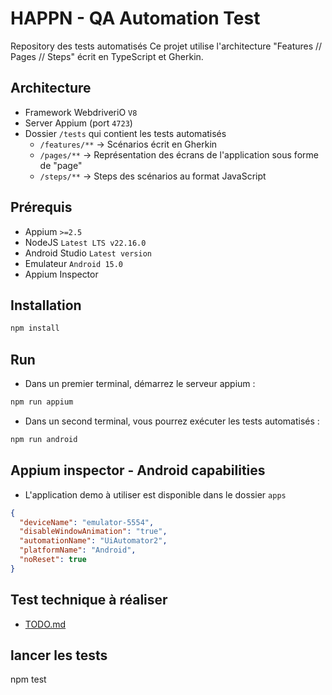 
# HAPPN - QA Automation Test
Repository des tests automatisés
Ce projet utilise l'architecture "Features // Pages // Steps" écrit en TypeScript et Gherkin.

## Architecture

- Framework WebdriveriO `V8`
- Server Appium (port `4723`)
- Dossier `/tests` qui contient les tests automatisés
	- `/features/**` -> Scénarios écrit en Gherkin
	- `/pages/**` -> Représentation des écrans de l'application sous forme de "page"
	- `/steps/**` -> Steps des scénarios au format JavaScript

## Prérequis

- Appium `>=2.5`
- NodeJS `Latest LTS v22.16.0`
- Android Studio `Latest version`
- Emulateur `Android 15.0`
- Appium Inspector

## Installation

```sh
npm install
```

## Run

- Dans un premier terminal, démarrez le serveur appium :
```sh
npm run appium
```

- Dans un second terminal, vous pourrez exécuter les tests automatisés :
```sh
npm run android
```

## Appium inspector - Android capabilities

- L'application demo à utiliser est disponible dans le dossier `apps` 

```json
{
  "deviceName": "emulator-5554",
  "disableWindowAnimation": "true",
  "automationName": "UiAutomator2",
  "platformName": "Android",
  "noReset": true
}
```

## Test technique à réaliser

- [TODO.md](TODO.md)

## lancer les tests 
npm test 
